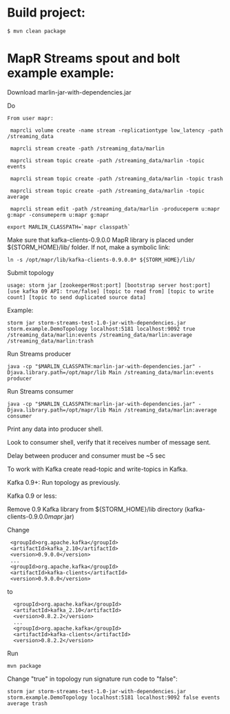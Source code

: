 Build project:
========================
```
$ mvn clean package
```

 MapR Streams spout and bolt example example:
 ==========================================


 Download marlin-jar-with-dependencies.jar

 Do

```
From user mapr:

 maprcli volume create -name stream -replicationtype low_latency -path /streaming_data

 maprcli stream create -path /streaming_data/marlin

 maprcli stream topic create -path /streaming_data/marlin -topic events

 maprcli stream topic create -path /streaming_data/marlin -topic trash

 maprcli stream topic create -path /streaming_data/marlin -topic average

 maprcli stream edit -path /streaming_data/marlin -produceperm u:mapr g:mapr -consumeperm u:mapr g:mapr
```

 ```
 export MARLIN_CLASSPATH=`mapr classpath`
 ```

 Make sure that kafka-clients-0.9.0.0 MapR library is placed under ${STORM_HOME}/lib/ folder. If not, make a symbolic link:

 ```
 ln -s /opt/mapr/lib/kafka-clients-0.9.0.0* ${STORM_HOME}/lib/
 ```

 Submit topology

 ```
 usage: storm jar [zookeeperHost:port] [bootstrap server host:port] [use kafka 09 API: true/false] [topic to read from] [topic to write count] [topic to send duplicated source data]
 ```
 Example:
 ```
 storm jar storm-streams-test-1.0-jar-with-dependencies.jar storm.example.DemoTopology localhost:5181 localhost:9092 true /streaming_data/marlin:events /streaming_data/marlin:average /streaming_data/marlin:trash
 ```

 Run Streams producer
 ```
 java -cp "$MARLIN_CLASSPATH:marlin-jar-with-dependencies.jar" -Djava.library.path=/opt/mapr/lib Main /streaming_data/marlin:events producer
 ```
 Run Streams consumer
 ```
 java -cp "$MARLIN_CLASSPATH:marlin-jar-with-dependencies.jar" -Djava.library.path=/opt/mapr/lib Main /streaming_data/marlin:average consumer
 ```


 Print any data into producer shell.

 Look to consumer shell, verify that it receives number of message sent.

 Delay between producer and consumer must be ~5 sec


 To work with Kafka create read-topic and write-topics in Kafka.

  Kafka 0.9+:
  Run topology as previously.

  Kafka 0.9 or less:

  Remove 0.9 Kafka library from ${STORM_HOME}/lib directory (kafka-clients-0.9.0.0*mapr*.jar)

  Change
 ```
  <groupId>org.apache.kafka</groupId>
  <artifactId>kafka_2.10</artifactId>
  <version>0.9.0.0</version>
  ...
  <groupId>org.apache.kafka</groupId>
  <artifactId>kafka-clients</artifactId>
  <version>0.9.0.0</version>
 ```
   to
```
  <groupId>org.apache.kafka</groupId>
  <artifactId>kafka_2.10</artifactId>
  <version>0.8.2.2</version>
  ...
  <groupId>org.apache.kafka</groupId>
  <artifactId>kafka-clients</artifactId>
  <version>0.8.2.2</version>
```

 Run
 ```
 mvn package
 ```

  Change "true" in topology run signature run code to "false":

```
storm jar storm-streams-test-1.0-jar-with-dependencies.jar storm.example.DemoTopology localhost:5181 localhost:9092 false events average trash
```